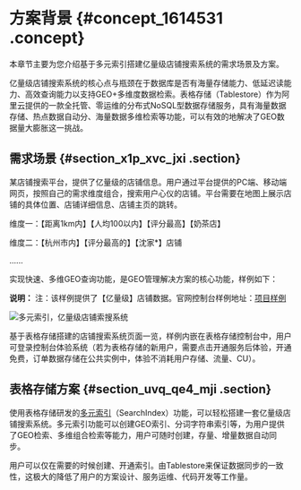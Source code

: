 # 方案背景 {#concept_1614531 .concept}

本章节主要为您介绍基于多元索引搭建亿量级店铺搜索系统的需求场景及方案。

亿量级店铺搜索系统的核心点与瓶颈在于数据库是否有海量存储能力、低延迟读能力、高效查询能力以支持GEO+多维度数据检索。表格存储（Tablestore）作为阿里云提供的一款全托管、零运维的分布式NoSQL型数据存储服务，具有海量数据存储、热点数据自动分、海量数据多维检索等功能，可以有效的地解决了GEO数据量大膨胀这一挑战。

## 需求场景 {#section_x1p_xvc_jxi .section}

某店铺搜索平台，提供了亿量级的店铺信息。用户通过平台提供的PC端、移动端网页，按照自己的需求维度组合，搜索用户心仪的店铺。平台需要在地图上展示店铺的具体位置、店铺详细信息、店铺主页的跳转。

维度一：【距离1km内】【人均100以内】【评分最高】【奶茶店】

维度二：【杭州市内】【评分最高的】【沈家\*】店铺

......

实现快速、多维GEO查询功能，是GEO管理解决方案的核心功能，样例如下：

**说明：** 注：该样例提供了【亿量级】店铺数据。官网控制台样例地址：[项目样例](https://yq.aliyun.com/go/articleRenderRedirect?spm=a2c4e.11153940.0.0.3bcf5201BpEsYu&url=https%3A%2F%2Fots.console.aliyun.com%2Findex%23%2Fdemo%2Fcn-hangzhou%2Fgeo)

![多元索引，亿量级店铺索搜系统](images/54907_zh-CN.gif)

基于表格存储搭建的店铺搜索系统页面一览，样例内嵌在表格存储控制台中，用户可登录控制台体验系统（若为表格存储的新用户，需要点击开通服务后体验，开通免费，订单数据存储在公共实例中，体验不消耗用户存储、流量、CU）。

## 表格存储方案 {#section_uvq_qe4_mji .section}

使用表格存储研发的[多元索引](../../../../cn.zh-CN/开发指南/多元索引/简介.md#)（SearchIndex）功能，可以轻松搭建一套亿量级店铺搜索系统。多元索引功能可以创建GEO索引、分词字符串索引等，为用户提供了GEO检索、多维组合检索等能力，用户可随时创建，存量、增量数据自动同步。

用户可以仅在需要的时候创建、开通索引。由Tablestore来保证数据同步的一致性，这极大的降低了用户的方案设计、服务运维、代码开发等工作量。

